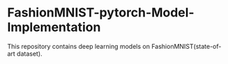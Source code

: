 # FashionMNIST-pytorch-Model-Implementation
This repository contains deep learning models on FashionMNIST(state-of-art dataset).
